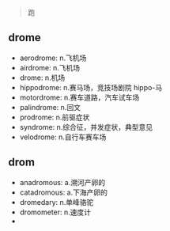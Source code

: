 > 跑

## drome

- aerodrome: n.飞机场
- airdrome: n.飞机场
- drome: n.机场
- hippodrome: n.赛马场，竞技场剧院 hippo-马
- motordrome: n.赛车道路，汽车试车场
- palindrome: n.回文
- prodrome: n.前驱症状
- syndrome: n.综合征，并发症状，典型意见
- velodrome: n.自行车赛车场

## drom

- anadromous: a.溯河产卵的
- catadromous: a.下海产卵的
- dromedary: n.单峰骆驼
- dromometer: n.速度计
- 